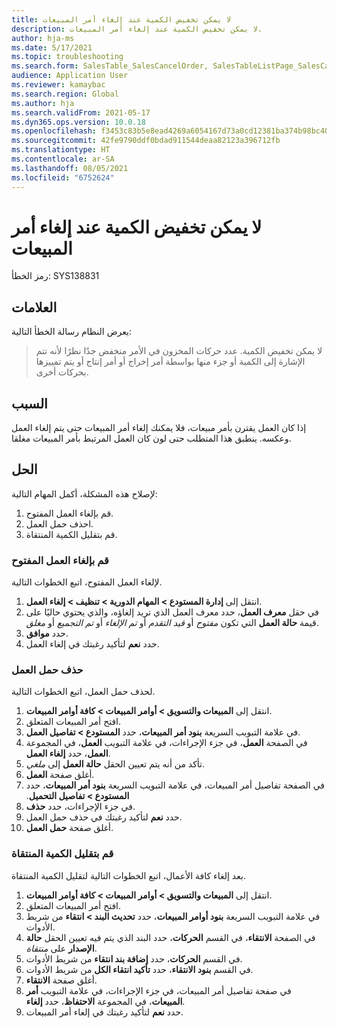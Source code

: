 ```yaml
---
title: لا يمكن تخفيض الكمية عند إلغاء أمر المبيعات
description: لا يمكن تخفيض الكمية عند إلغاء أمر المبيعات.
author: hja-ms
ms.date: 5/17/2021
ms.topic: troubleshooting
ms.search.form: SalesTable_SalesCancelOrder, SalesTableListPage_SalesCancelOrder
audience: Application User
ms.reviewer: kamaybac
ms.search.region: Global
ms.author: hja
ms.search.validFrom: 2021-05-17
ms.dyn365.ops.version: 10.0.18
ms.openlocfilehash: f3453c83b5e8ead4269a6054167d73a0cd12381ba374b98bc407c01edaa68a1c
ms.sourcegitcommit: 42fe9790ddf0bdad911544deaa82123a396712fb
ms.translationtype: HT
ms.contentlocale: ar-SA
ms.lasthandoff: 08/05/2021
ms.locfileid: "6752624"
---
```

# <a name="the-quantity-cant-be-reduced-when-a-sales-order-is-canceled"></a>لا يمكن تخفيض الكمية عند إلغاء أمر المبيعات

رمز الخطأ: SYS138831

## <a name="symptoms"></a>العلامات

يعرض النظام رسالة الخطأ التالية:

> لا يمكن تخفيض الكمية. عدد حركات المخزون في الأمر منخفض جدًا نظرًا لأنه تتم الإشارة إلى الكمية أو جزء منها بواسطة أمر إخراج أو أمر إنتاج أو يتم تمييزها بحركات أخرى.

## <a name="cause"></a>السبب

إذا كان العمل يقترن بأمر مبيعات، فلا يمكنك إلغاء أمر المبيعات حتى يتم إلغاء العمل وعكسه. ينطبق هذا المتطلب حتى لون كان العمل المرتبط  بأمر  المبيعات مغلقا.

## <a name="resolution"></a>الحل

لإصلاح هذه المشكلة، أكمل المهام التالية:

1. قم بإلغاء العمل المفتوح.
1. احذف حمل العمل.
1. قم بتقليل الكمية المنتقاة.

### <a name="cancel-open-work"></a>قم بإلغاء العمل المفتوح

لإلغاء العمل المفتوح، اتبع الخطوات التالية.

1. انتقل إلى **إدارة المستودع \> المهام الدورية \> تنظيف \> إلغاء العمل**.
1. في حقل **معرف العمل**، حدد معرف العمل الذي تريد إلغاؤه، والذي يحتوي حاليًا على قيمة **حالة العمل** التي تكون *مفتوح* أو *قيد التقدم* أو *تم الإلغاء* أو *تم التجميع* أو *مغلق*.
1. حدد **موافق**.
1. حدد **نعم** لتأكيد رغبتك في إلغاء العمل.

### <a name="delete-the-load"></a>حذف حمل العمل

لحذف حمل العمل، اتبع الخطوات التالية.

1. انتقل إلى **المبيعات والتسويق \> أوامر المبيعات \> كافة أوامر المبيعات‬**.
1. افتح أمر المبيعات المتعلق.
1. في علامة التبويب السريعة **بنود أمر المبيعات**، حدد **المستودع \> تفاصيل العمل**.
1. في الصفحة **العمل**، في جزء الإجراءات، في علامة التبويب **العمل**، في المجموعة **العمل**، حدد **إلغاء العمل**.
1. تأكد من أنه يتم تعيين الحقل **حالة العمل** إلى *ملغي*.
1. أغلق صفحة **العمل**.
1. في الصفحة تفاصيل أمر المبيعات، في علامة التبويب السريعة **‬‏‫بنود أمر المبيعات**، حدد **المستودع \> تفاصيل التحميل**.
1. في جزء الإجراءات، حدد **حذف**.
1. حدد **نعم** لتأكيد رغبتك في حذف حمل العمل.
1. أغلق صفحة **حمل العمل**.

### <a name="reduce-the-picked-quantity"></a>قم بتقليل الكمية المنتقاة

بعد إلغاء كافة الأعمال، اتبع الخطوات التالية لتقليل الكمية المنتقاة.

1. انتقل إلى **المبيعات والتسويق \> أوامر المبيعات \> كافة أوامر المبيعات‬**.
1. افتح أمر المبيعات المتعلق.
1. في علامة التبويب السريعة **بنود أوامر المبيعات**، حدد **تحديث البند \> انتقاء** من شريط الأدوات.
1. في الصفحة **الانتقاء**، في القسم **الحركات**، حدد البند الذي يتم فيه تعيين الحقل **حالة الإصدار** على *منتقاة*.
1. في القسم **الحركات**، حدد **إضافة بند انتقاء** من شريط الأدوات.
1. في القسم **بنود الانتقاء**، حدد **تأكيد انتقاء الكل** من شريط الأدوات.
1. أغلق صفحة **الانتقاء**.
1. في صفحة تفاصيل أمر المبيعات، في جزء الإجراءات، في علامة التبويب **أمر المبيعات**، في المجموعة **الاحتفاظ**، حدد **إلغاء**.
1. حدد **نعم** لتأكيد رغبتك في إلغاء أمر المبيعات.
